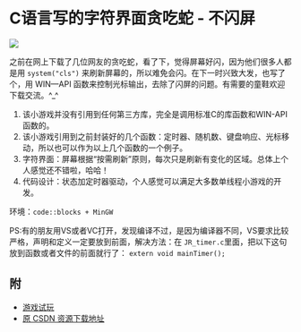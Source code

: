 # C语言写的字符界面贪吃蛇 - 不闪屏

![](https://raw.githubusercontent.com/diamont1001/C_snake/0892ea08817bb7ba7b99fca1ce5fd26c24a76408/docs/Kapture%202021-08-02%20at%2014.37.11.gif)

之前在网上下载了几位网友的贪吃蛇，看了下，觉得屏幕好闪，因为他们很多人都是用 `system("cls")` 来刷新屏幕的，所以难免会闪。在下一时兴致大发，也写了个，用 WIN—API 函数来控制光标输出，去除了闪屏的问题。有需要的童鞋欢迎下载交流。^_^


1. 该小游戏并没有引用到任何第三方库，完全是调用标准C的库函数和WIN-API函数的。
2. 该小游戏引用到之前封装好的几个函数：定时器、随机数、键盘响应、光标移动，所以也可以作为以上几个函数的一个例子。
3. 字符界面：屏幕根据“按需刷新”原则，每次只是刷新有变化的区域。总体上个人感觉还不错啦，哈哈！
4. 代码设计：状态加定时器驱动，个人感觉可以满足大多数单线程小游戏的开发。

环境：`code::blocks + MinGW`

PS:有的朋友用VS或者VC打开，发现编译不过，是因为编译器不同，VS要求比较严格，声明和定义一定要放到前面，解决方法：在 `JR_timer.c`里面，把以下这句放到函数或者文件的前面就行了： `extern void mainTimer();`

## 附

 - [游戏试玩](http://download.csdn.net/download/diamont1001/3033102)
 - [原 CSDN 资源下载地址](http://download.csdn.net/download/diamont1001/3032070)
 
